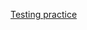 [Testing practice](https://www.theodinproject.com/paths/full-stack-javascript/courses/javascript/lessons/testing-practice)
